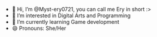- 👋 Hi, I’m @Myst-ery0721, you can call me Ery in short :>
- 👀 I’m interested in Digital Arts and Programming
- 🌱 I’m currently learning Game development
- 😄 Pronouns: She/Her

<!---
Myst-ery0721/Myst-ery0721 is a ✨ special ✨ repository because its `README.md` (this file) appears on your GitHub profile.
You can click the Preview link to take a look at your changes.
--->

